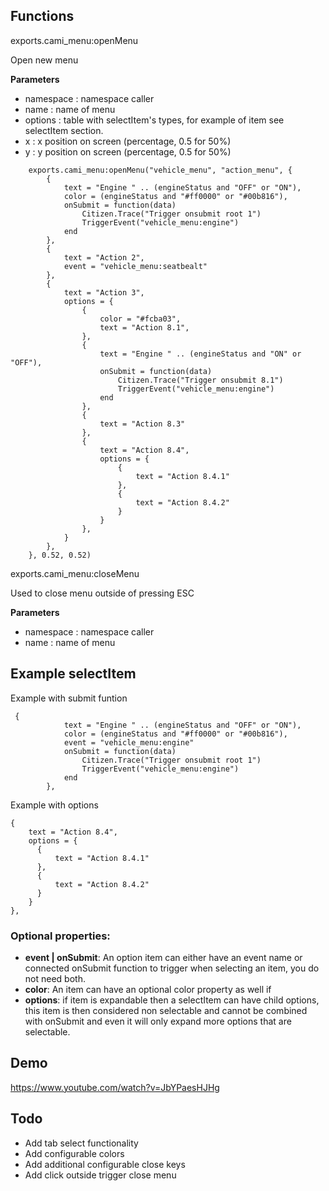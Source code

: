 ## Functions

exports.cami_menu:openMenu

Open new menu

**Parameters**
- namespace : namespace caller
- name : name of menu
- options : table with selectItem's types, for example of item see selectItem section.
- x : x position on screen (percentage, 0.5 for 50%)
- y : y position on screen (percentage, 0.5 for 50%)


```
    exports.cami_menu:openMenu("vehicle_menu", "action_menu", {
        {
            text = "Engine " .. (engineStatus and "OFF" or "ON"),
            color = (engineStatus and "#ff0000" or "#00b816"),
            onSubmit = function(data)
                Citizen.Trace("Trigger onsubmit root 1")
                TriggerEvent("vehicle_menu:engine")
            end
        },
        {
            text = "Action 2",
            event = "vehicle_menu:seatbealt"
        },
        {
            text = "Action 3",
            options = {
                {
                    color = "#fcba03",
                    text = "Action 8.1",
                },
                {
                    text = "Engine " .. (engineStatus and "ON" or "OFF"),
                    onSubmit = function(data)
                        Citizen.Trace("Trigger onsubmit 8.1")
                        TriggerEvent("vehicle_menu:engine")
                    end
                },
                {
                    text = "Action 8.3"
                },
                {
                    text = "Action 8.4",
                    options = {
                        {
                            text = "Action 8.4.1"
                        },
                        {
                            text = "Action 8.4.2"
                        }
                    }
                },
            }
        },
    }, 0.52, 0.52)
```

exports.cami_menu:closeMenu

Used to close menu outside of pressing ESC

**Parameters**
- namespace : namespace caller
- name : name of menu


## Example selectItem 

Example with submit funtion
```
 {
            text = "Engine " .. (engineStatus and "OFF" or "ON"),
            color = (engineStatus and "#ff0000" or "#00b816"),
            event = "vehicle_menu:engine"
            onSubmit = function(data)
                Citizen.Trace("Trigger onsubmit root 1")
                TriggerEvent("vehicle_menu:engine")
            end
        },
```

Example with options
```
{
    text = "Action 8.4",
    options = {
      {
          text = "Action 8.4.1"
      },
      {
          text = "Action 8.4.2"
      }
    }
},
```

### Optional properties:
- **event | onSubmit**: An option item can either have an event name or connected onSubmit function to trigger when selecting an item, you do not need both. 
- **color**: An item can have an optional color property as well if
- **options**: if item is expandable then a selectItem can have child options, this item is then considered non selectable and cannot be combined with onSubmit and even it will only expand more options that are selectable.

## Demo
https://www.youtube.com/watch?v=JbYPaesHJHg

## Todo

- Add tab select functionality
- Add configurable colors
- Add additional configurable close keys
- Add click outside trigger close menu
